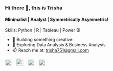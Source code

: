 ### Hi there 👋, this is Trisha
#### Minimalist | Analyst | Symmetrically Asymmetric!

Skills: Python | R | Tableau | Power BI 

- 🔭  Building something creative
- 🌱  Exploring Data Analysis & Business Analysis
- 📫  Reach me at: trisha751@gmail.com 

[<img src='https://user-images.githubusercontent.com/30564193/115090541-21658c00-9ee3-11eb-8121-414f7234eabc.png' alt='linkedin' height='20'>](https://www.linkedin.com/in/trisha-solanki/) &nbsp;&nbsp;
[<img src='https://user-images.githubusercontent.com/30564193/115090338-95ebfb00-9ee2-11eb-8fc7-66d174948173.png' alt='twitter' height='23'>](https://public.tableau.com/profile/trisha.solanki#!/) &nbsp;&nbsp;
[<img src='https://user-images.githubusercontent.com/30564193/115090817-de57e880-9ee3-11eb-9ddd-a46939285449.png' alt='instagram' height='20'>](https://www.instagram.com/trishaonfleek/) &nbsp;&nbsp;
[<img src='https://user-images.githubusercontent.com/30564193/115090880-09dad300-9ee4-11eb-94ac-77c4613a60a1.png' alt='twitter' height='20'>](https://twitter.com/TrishaOnFleek) &nbsp;&nbsp;
